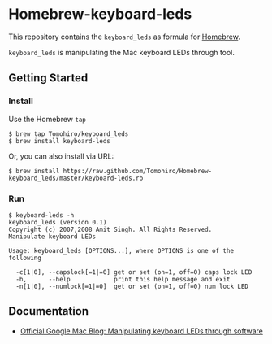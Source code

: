 Homebrew-keyboard-leds
================================================================================

This repository contains the `keyboard_leds` as formula for [Homebrew](https://github.com/mxcl/homebrew).

`keyboard_leds` is manipulating the Mac keyboard LEDs through tool.


Getting Started
--------------------------------------------------------------------------------

### Install

Use the Homebrew `tap`

    $ brew tap Tomohiro/keyboard_leds
    $ brew install keyboard-leds


Or, you can also install via URL:

    $ brew install https://raw.github.com/Tomohiro/Homebrew-keyboard_leds/master/keyboard-leds.rb


### Run

    $ keyboard-leds -h
    keyboard_leds (version 0.1)
    Copyright (c) 2007,2008 Amit Singh. All Rights Reserved.
    Manipulate keyboard LEDs

    Usage: keyboard_leds [OPTIONS...], where OPTIONS is one of the following

      -c[1|0], --capslock[=1|=0] get or set (on=1, off=0) caps lock LED
      -h,      --help            print this help message and exit
      -n[1|0], --numlock[=1|=0]  get or set (on=1, off=0) num lock LED


Documentation
--------------------------------------------------------------------------------

- [Official Google Mac Blog: Manipulating keyboard LEDs through software](http://googlemac.blogspot.jp/2008/04/manipulating-keyboard-leds-through.html)
